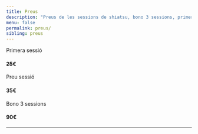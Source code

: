 ```yaml
---
title: Preus
description: "Preus de les sessions de shiatsu, bono 3 sessions, primera sessió i sessió puntual de shiatsu"
menu: false
permalink: preus/
sibling: preus
---
```


<div class="row pricing">
  <div class="col-xs tier first">
      <p class="text-center">Primera sessió</p>
      <h4 class="price">
        <del><span class="val">25</span></del><span class="sup">€</span><span class="sub"></span>
      </h4>
  </div>
  <div class="col-xs tier single">
    <p class="text-center">Preu sessió</p>
    <h4 class="price">
      <span class="val">35</span><span class="sup">€</span>
    </h4>
  </div>
  <div class="col-xs tier bonus">
    <p class="text-center">Bono 3 sessions</p>
    <h4 class="price">
      <span class="val">90</span><span class="sup">€</span>
    </h4>
  </div>
</div>
<hr>

